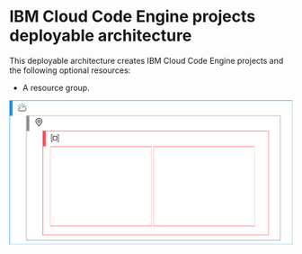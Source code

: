 # IBM Cloud Code Engine projects deployable architecture

This deployable architecture creates IBM Cloud Code Engine projects and the following optional resources:

- A resource group.

![ce-apps-da](../../reference-architecture/ce-projects-da.svg)
